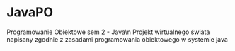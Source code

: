 # JavaPO
Programowanie Obiektowe sem 2 - Java\n
Projekt wirtualnego świata napisany zgodnie z zasadami programowania obiektowego w systemie java
